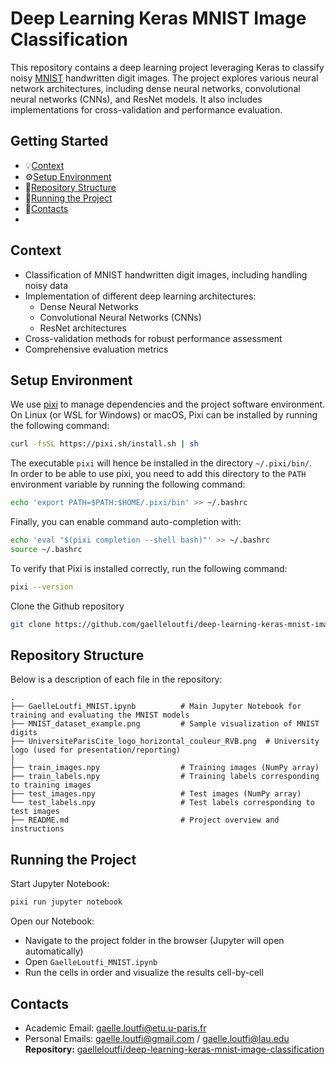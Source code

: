 # Deep Learning Keras MNIST Image Classification

This repository contains a deep learning project leveraging Keras to classify noisy [MNIST](http://yann.lecun.com/exdb/mnist/) handwritten digit images. The project explores various neural network architectures, including dense neural networks, convolutional neural networks (CNNs), and ResNet models. It also includes implementations for cross-validation and performance evaluation.

## Getting Started
- 💡[Context](https://github.com/gaelleloutfi/deep-learning-keras-mnist-image-classification/blob/main/README.md#context)
- ⚙️[Setup Environment](https://github.com/gaelleloutfi/deep-learning-keras-mnist-image-classification/blob/main/README.md#setup-environment)
- 📂[Repository Structure](https://github.com/gaelleloutfi/deep-learning-keras-mnist-image-classification/blob/main/README.md#repository-structure)
- 🚀[Running the Project](https://github.com/gaelleloutfi/deep-learning-keras-mnist-image-classification/blob/main/README.md#running-the-project)
- 💌[Contacts](https://github.com/gaelleloutfi/deep-learning-keras-mnist-image-classification/blob/main/README.md#contacts)
- 
## Context
- Classification of MNIST handwritten digit images, including handling noisy data
- Implementation of different deep learning architectures:
  - Dense Neural Networks
  - Convolutional Neural Networks (CNNs)
  - ResNet architectures
- Cross-validation methods for robust performance assessment
- Comprehensive evaluation metrics

## Setup Environment
We use [pixi](https://github.com/prefix-dev/pixi) to manage dependencies and the project software environment.  
On Linux (or WSL for Windows) or macOS, Pixi can be installed by running the following command:
```bash
curl -fsSL https://pixi.sh/install.sh | sh
```
The executable `pixi` will hence be installed in the directory `~/.pixi/bin/`.  
In order to be able to use pixi, you need to add this directory to the `PATH` environment variable by running the following command:
```bash
echo 'export PATH=$PATH:$HOME/.pixi/bin' >> ~/.bashrc
```
Finally, you can enable command auto-completion with:
```bash
echo 'eval "$(pixi completion --shell bash)"' >> ~/.bashrc
source ~/.bashrc
```
To verify that Pixi is installed correctly, run the following command:
```bash
pixi --version
```
Clone the Github repository 
```bash
git clone https://github.com/gaelleloutfi/deep-learning-keras-mnist-image-classification.git
```

## Repository Structure
Below is a description of each file in the repository:
```
.
├── GaelleLoutfi_MNIST.ipynb          # Main Jupyter Notebook for training and evaluating the MNIST models  
├── MNIST_dataset_example.png         # Sample visualization of MNIST digits  
├── UniversiteParisCite_logo_horizontal_couleur_RVB.png  # University logo (used for presentation/reporting)  
│
├── train_images.npy                  # Training images (NumPy array)  
├── train_labels.npy                  # Training labels corresponding to training images   
├── test_images.npy                   # Test images (NumPy array)  
└── test_labels.npy                   # Test labels corresponding to test images  
├── README.md                         # Project overview and instructions  
```
## Running the Project
Start Jupyter Notebook:
```bash
pixi run jupyter notebook
```
Open our Notebook:
- Navigate to the project folder in the browser (Jupyter will open automatically)
- Open `GaelleLoutfi_MNIST.ipynb`
- Run the cells in order and visualize the results cell-by-cell
## Contacts
- Academic Email: gaelle.loutfi@etu.u-paris.fr
- Personal Emails: gaelle.loutfi@gmail.com / gaelle.loutfi@lau.edu
**Repository:** [gaelleloutfi/deep-learning-keras-mnist-image-classification](https://github.com/gaelleloutfi/deep-learning-keras-mnist-image-classification)
